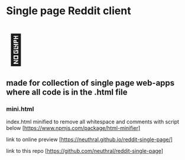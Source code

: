 # Single page Reddit client
# <span style='font-size: 80px;'>&#127751;</span>

## made for collection of single page web-apps where all code is in the .html file

### mini.html
index.html minified to remove all whitespace and comments with script below
[https://www.npmjs.com/package/html-minifier]

link to online preview
[https://neuthral.github.io/reddit-single-page/]

link to this repo
[https://github.com/neuthral/reddit-single-page]
